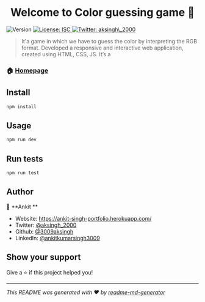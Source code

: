 <h1 align="center">Welcome to Color guessing game 👋</h1>
<p>
  <img alt="Version" src="https://img.shields.io/badge/version-1.0.0-blue.svg?cacheSeconds=2592000" />
  <a href="#" target="_blank">
    <img alt="License: ISC" src="https://img.shields.io/badge/License-ISC-yellow.svg" />
  </a>
  <a href="https://twitter.com/aksingh\_2000" target="_blank">
    <img alt="Twitter: aksingh\_2000" src="https://img.shields.io/twitter/follow/aksingh\_2000.svg?style=social" />
  </a>
</p>

> It'a game in which we have to guess the color by interpreting the RGB format. Developed a responsive and interactive web application, created using HTML, CSS, JS. It’s a

### 🏠 [Homepage](https://color-guesss.herokuapp.com/main)

## Install

```sh
npm install
```

## Usage

```sh
npm run dev
```

## Run tests

```sh
npm run test
```

## Author

👤 **Ankit **

* Website: https://ankit-singh-portfolio.herokuapp.com/
* Twitter: [@aksingh\_2000](https://twitter.com/aksingh\_2000)
* Github: [@3009aksingh](https://github.com/3009aksingh)
* LinkedIn: [@ankitkumarsingh3009](https://linkedin.com/in/ankitkumarsingh3009)

## Show your support

Give a ⭐️ if this project helped you!

***
_This README was generated with ❤️ by [readme-md-generator](https://github.com/kefranabg/readme-md-generator)_